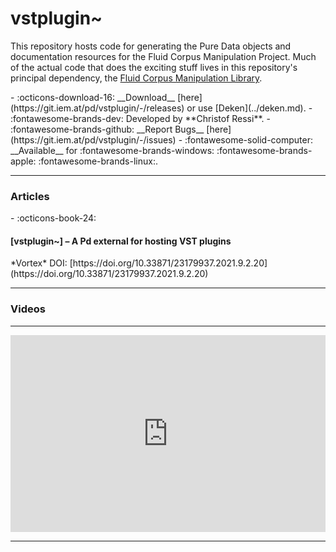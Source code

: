 # vstplugin~


This repository hosts code for generating the Pure Data objects and documentation resources for the Fluid Corpus Manipulation Project. Much of the actual code that does the exciting stuff lives in this repository's principal dependency, the [Fluid Corpus Manipulation Library](https://github.com/flucoma/flucoma-core).


<div class="grid cards" markdown>
- :octicons-download-16: __Download__ [here](https://git.iem.at/pd/vstplugin/-/releases) or use [Deken](../deken.md).
- :fontawesome-brands-dev: Developed by **Christof Ressi**.
- :fontawesome-brands-github: __Report Bugs__ [here](https://git.iem.at/pd/vstplugin/-/issues)
- :fontawesome-solid-computer: __Available__ for :fontawesome-brands-windows: :fontawesome-brands-apple: :fontawesome-brands-linux:.
</div>

---
<h3>Articles</h3>

<div class="grid cards" markdown>
- :octicons-book-24: 
    <h4>[vstplugin~] – A Pd external for hosting VST plugins</h4>
    *Vortex*  
    DOI: [https://doi.org/10.33871/23179937.2021.9.2.20](https://doi.org/10.33871/23179937.2021.9.2.20)
</div>


---
<h3>Videos</h3>

---

<div style="display: flex; justify-content: center; gap: 20px;">
<iframe width="560" height="315" src="https://www.youtube.com/embed/Cs0NPime0kU?si=QbCOiszqzv1-z3y6" title="YouTube video player" frameborder="0" allow="accelerometer; autoplay; clipboard-write; encrypted-media; gyroscope; picture-in-picture; web-share" referrerpolicy="strict-origin-when-cross-origin" allowfullscreen></iframe>
</div>

---


<script src="https://giscus.app/client.js"
        data-repo="charlesneimog/Awesome-Pd"
        data-repo-id="R_kgDOLaunFg"
        data-category="Announcements"
        data-category-id="DIC_kwDOLaunFs4CnXHy"
        data-mapping="title"
        data-strict="0"
        data-reactions-enabled="1"
        data-emit-metadata="0"
        data-input-position="bottom"
        data-theme="preferred_color_scheme"
        data-lang="en"
        crossorigin="anonymous"
        async>
</script>



